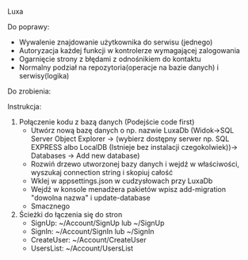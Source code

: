 Luxa

Do poprawy:
- Wywalenie znajdowanie użytkownika do serwisu (jednego)
- Autoryzacja każdej funkcji w kontrolerze wymagającej zalogowania
- Ogarnięcie strony z błędami z odnośnikiem do kontaktu
- Normalny podział na repozytoria(operacje na bazie danych) i serwisy(logika) 

Do zrobienia:

Instrukcja:
1. Połączenie kodu z bazą danych (Podejście code first)
	- Utwórz nową bazę danych o np. nazwie LuxaDb 
	(Widok->SQL Server Object Explorer -> (wybierz dostępny serwer np. SQL EXPRESS albo LocalDB (Istnieje bez instalacji czegokolwiek))-> Databases -> Add new database)
	- Rozwiń drzewo utworzonej bazy danych i wejdź w właściwości, wyszukaj connection string i skopiuj całość
	- Wklej w appsettings.json w cudzysłowach przy LuxaDb
	- Wejdź w konsole menadżera pakietów wpisz add-migration "dowolna nazwa" i update-database
	- Smacznego
2. Ścieżki do łączenia się do stron
	- SignUp: ~/Account/SignUp lub ~/SignUp
	- SignIn: ~/Account/SignIn lub ~/SignIn
	- CreateUser: ~/Account/CreateUser
	- UsersList: ~/Account/UsersList
